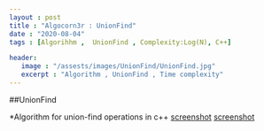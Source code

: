 ```yaml
---
layout : post
title : "Algocorn3r : UnionFind"
date : "2020-08-04"
tags : [Algorihhm ,  UnionFind , Complexity:Log(N), C++]

header:
   image : "/assests/images/UnionFind/UnionFind.jpg"
   excerpt : "Algorithm , UnionFind , Time complexity"
---
```


##UnionFind 

*Algorithm for union-find operations in c++
[screenshot](https://deshwal36.github.io/)
[screenshot](/assests/Deshwal.jpg)


